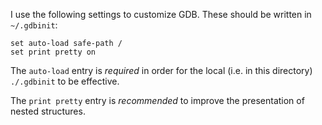 I use the following settings to customize GDB. These should be written
in `~/.gdbinit`:

```
set auto-load safe-path /
set print pretty on
```

The `auto-load` entry is *required* in order for the local (i.e. in this
directory) `./.gdbinit` to be effective.

The `print pretty` entry is *recommended* to improve the presentation of
nested structures.
